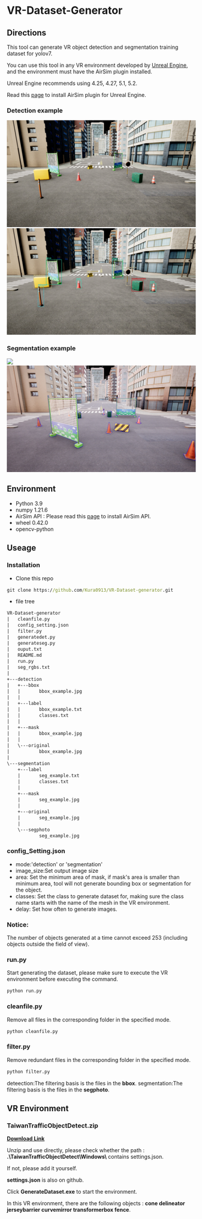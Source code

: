 # VR-Dataset-Generator
## Directions
This tool can generate VR object detection and segmentation training dataset for yolov7.

You can use this tool in any VR environment developed by [Unreal Engine](https://www.unrealengine.com/en-US), and the environment must have the AirSim plugin installed.

Unreal Engine recommends using 4.25, 4.27, 5.1, 5.2.

Read this [page](https://microsoft.github.io/AirSim) to install AirSim plugin for Unreal Engine.

### Detection example

![](https://github.com/Kura0913/VR-Dataset-Generator/blob/master/detection/original/bbox_example.jpg)![](https://github.com/Kura0913/VR-Dataset-Generator/blob/master/detection/bbox/bbox_example.jpg)

### Segmentation example
![](https://github.com/Kura0913/VR-Dataset-Generator/tree/master/segmentation/original/seg_example.jpg)![](https://github.com/Kura0913/VR-Dataset-Generator/blob/master/segmentation/segphoto/seg_example.jpg)

## Environment
* Python 3.9
* numpy 1.21.6
* AirSim API : Please read this [page](https://microsoft.github.io/AirSim/apis/) to install AirSim API.
* wheel 0.42.0
* opencv-python
## Useage
### Installation
* Clone this repo

```cmd
git clone https://github.com/Kura0913/VR-Dataset-generator.git
```

* file tree
```
VR-Dataset-generator
|   cleanfile.py
|   config_setting.json
|   filter.py
|   generatedet.py
|   generateseg.py
|   ouput.txt
|   README.md
|   run.py
|   seg_rgbs.txt
|   
+---detection
|   +---bbox
|   |       bbox_example.jpg
|   |       
|   +---label
|   |       bbox_example.txt
|   |       classes.txt
|   |       
|   +---mask
|   |       bbox_example.jpg
|   |       
|   \---original
|           bbox_example.jpg
|           
\---segmentation
    +---label
    |       seg_example.txt
    |       classes.txt
    |       
    +---mask
    |       seg_example.jpg
    |       
    +---original
    |       seg_example.jpg
    |       
    \---segphoto
            seg_example.jpg
```


### config_Setting.json

* mode:'detection' or 'segmentation'
* image_size:Set output image size
* area: Set the minimum area of mask, if mask's area is smaller than minimum area, tool will not generate bounding box or segmentation for the object.
* classes: Set the class to generate dataset for, making sure the class name starts with the name of the mesh in the VR environment.
* delay: Set how often to generate images.

### Notice:
The number of objects generated at a time cannot exceed 253 (including objects outside the field of view).
### run.py
Start generating the dataset, please make sure to execute the VR environment before executing the command.
```cmd
python run.py
```
### cleanfile.py
Remove all files in the corresponding folder in the specified mode.
```cmd
python cleanfile.py
```

### filter.py
Remove redundant files in the corresponding folder in the specified mode.
```cmd
python filter.py
```

deteection:The filtering basis is the files in the **bbox**.
segmentation:The filtering basis is the files in the **segphoto**.

## VR Environment
### TaiwanTrafficObjectDetect.zip
[**Download Link**](https://1drv.ms/f/s!Amw-cef48mmfmkmK3i96dVAVeLpm?e=dtsOZu)

Unzip and use directly, please check whether the path : **.\TaiwanTrafficObjectDetect\Windows\\** contains settings.json.

If not, please add it yourself.

**settings.json** is also on github.

Click **GenerateDataset.exe** to start the environment.

In this VR environment, there are the following objects : **cone delineator jerseybarrier curvemirror transformerbox fence**.
